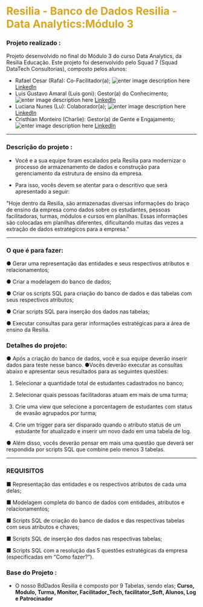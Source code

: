 # <font color="#DAA520">Resilia - Banco de Dados Resilia - Data Analytics:Módulo 3</font>

### Projeto realizado :

Projeto desenvolvido no final do Módulo 3 do curso Data Analytics, da Resilia Educação. Este projeto foi desenvolvido pelo Squad 7 (Squad DataTech Consultorias), composto pelos alunos:
    
- Rafael Cesar (Rafa): Co-Facilitador(a); ![enter image description here](https://cdn-icons-png.flaticon.com/24/3536/3536505.png) [LinkedIn](https://www.linkedin.com/in/rafael-data-analyst/)
- Luis Gustavo Amaral (Luis goni): Gestor(a) do Conhecimento; ![enter image description here](https://cdn-icons-png.flaticon.com/24/3536/3536505.png) [LinkedIn](https://www.linkedin.com/in/luisamaral2506/)
- Luciana Nunes (Lu): Colaborador(a); ![enter image description here](https://cdn-icons-png.flaticon.com/24/3536/3536505.png) [LinkedIn](https://www.linkedin.com/in/luhonunes/)
- Cristhian Monteiro (Charlie): Gestor(a) de Gente e Engajamento;  ![enter image description here](https://cdn-icons-png.flaticon.com/24/3536/3536505.png) [LinkedIn](https://www.linkedin.com/in/cristhian-monteiro/)
---
### Descrição do projeto :
- Você e a sua equipe foram escalados pela Resilia para modernizar o processo
de armazenamento de dados e construção para gerenciamento da estrutura
de ensino da empresa.

- Para isso, vocês devem se atentar para o descritivo que será apresentado a
seguir:
    
"Hoje dentro da Resilia, são armazenadas diversas informações do braço de ensino da empresa como dados sobre os estudantes, pessoas facilitadoras,
turmas, módulos e cursos em planilhas. Essas informações são colocadas
em planilhas diferentes, dificultando muitas das vezes a extração de dados
estratégicos para a empresa."

---

### O que é para fazer:
● Gerar uma representação das entidades e seus respectivos atributos e relacionamentos;

● Criar a modelagem do banco de dados;

● Criar os scripts SQL para criação do banco de dados e das tabelas com seus respectivos atributos;

● Criar scripts SQL para inserção dos dados nas tabelas;

● Executar consultas para gerar informações estratégicas para a área de ensino da Resilia.

### Detalhes do projeto:
 ● Após a criação do banco de dados, você e sua equipe deverão inserir dados para teste nesse banco.
  ●Vocês deverão executar as consultas abaixo e apresentar seus resultados para as seguintes questões:

1. Selecionar a quantidade total de estudantes cadastrados no banco;

2. Selecionar quais pessoas facilitadoras atuam em mais de uma turma;

3. Crie uma view que selecione a porcentagem de estudantes com status de evasão agrupados por turma;

4. Crie um trigger para ser disparado quando o atributo status de um estudante for atualizado e inserir um novo dado em uma tabela de log.
 
 ● Além disso, vocês deverão pensar em mais uma questão que deverá ser respondida por scripts SQL que combine pelo menos 3 tabelas.

---
### REQUISITOS  
 ■ Representação das entidades e os respectivos atributos de cada uma delas;

 ■ Modelagem completa do banco de dados com entidades, atributos e relacionamentos;

 ■ Scripts SQL de criação do banco de dados e das respectivas tabelas com seus atributos e chaves;

 ■ Scripts SQL de inserção dos dados nas respectivas tabelas;

 ■ Scripts SQL com a resolução das 5 questões estratégicas da empresa (especificadas em “Como fazer?”).

 ### Base do Projeto :
 - O nosso BdDados Resilia é composto por 9 Tabelas, sendo elas; 
 **Curso, Modulo, Turma, Monitor, Facilitador_Tech, facilitator_Soft, Alunos, Log e Patrocinador** 


